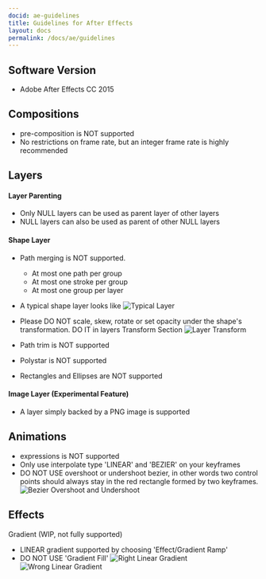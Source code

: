 ```yaml
---
docid: ae-guidelines
title: Guidelines for After Effects
layout: docs
permalink: /docs/ae/guidelines
---
```


## Software Version

- Adobe After Effects CC 2015


## Compositions

- pre-composition is NOT supported
- No restrictions on frame rate, but an integer frame rate is highly recommended

## Layers

#### Layer Parenting

- Only NULL layers can be used as parent layer of other layers
- NULL layers can also be used as parent of other NULL layers

#### Shape Layer
- Path merging is NOT supported.
    - At most one path per group
    - At most one stroke per group
    - At most one group per layer

- A typical shape layer looks like
![Typical Layer](/keyframes/static/images/ae-guidelines/doc-ae-typical-layer.png)

- Please DO NOT scale, skew, rotate or set opacity under the shape's transformation. DO IT in layers Transform Section
![Layer Transform](/keyframes/static/images/ae-guidelines/doc-ae-layer-transform.png)

- Path trim is NOT supported
- Polystar is NOT supported
- Rectangles and Ellipses are NOT supported

#### Image Layer (Experimental Feature)

- A layer simply backed by a PNG image is supported

## Animations

- expressions is NOT supported
- Only use interpolate type 'LINEAR' and 'BEZIER' on your keyframes
- DO NOT USE overshoot or undershoot bezier, in other words two control points should always stay in the red rectangle formed by two keyframes.
![Bezier Overshoot and Undershoot](/keyframes/static/images/ae-guidelines/doc-ae-wrong-bezier.png)

## Effects

 Gradient (WIP, not fully supported)

- LINEAR gradient supported by choosing 'Effect/Gradient Ramp'
- DO NOT USE 'Gradient Fill'
![Right Linear Gradient](/keyframes/static/images/ae-guidelines/doc-ae-right-gradient.png)
![Wrong Linear Gradient](/keyframes/static/images/ae-guidelines/doc-ae-wrong-gradient.png)
